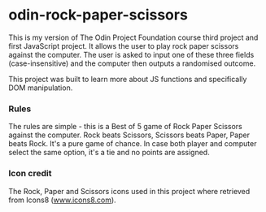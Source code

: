 # odin-rock-paper-scissors

This is my version of The Odin Project Foundation course third project and first JavaScript project. It allows the user to play rock paper scissors against the computer. The user is asked to input one of these three fields (case-insensitive) and the computer then outputs a randomised outcome.

This project was built to learn more about JS functions and specifically DOM manipulation.

### Rules
The rules are simple - this is a Best of 5 game of Rock Paper Scissors against the computer. Rock beats Scissors, Scissors beats Paper, Paper beats Rock. It's a pure game of chance. In case both player and computer select the same option, it's a tie and no points are assigned.

### Icon credit
The Rock, Paper and Scissors icons used in this project where retrieved from Icons8 (www.icons8.com).